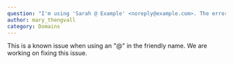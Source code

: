 ```yaml
---
question: "I'm using 'Sarah @ Example' <noreply@example.com>. The error was: Invalid domain: Unconfigured or unverified sending domain."
author: mary_thengvall
category: Domains
---
```

This is a known issue when using an "@" in the friendly name. We are working on fixing this issue.
